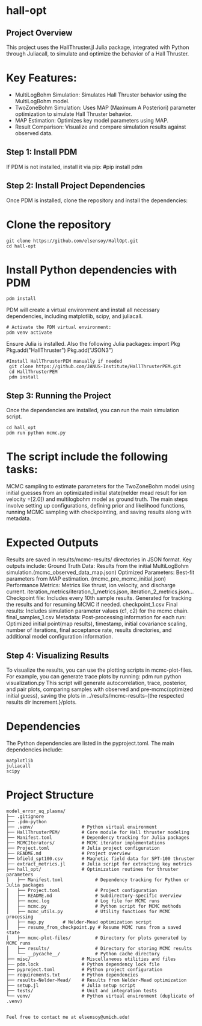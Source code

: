 # hall-opt

## Project Overview
This project uses the HallThruster.jl Julia package, integrated with Python through Juliacall, to simulate and optimize the behavior of a Hall Thruster.

# Key Features:
- MultiLogBohm Simulation: Simulates Hall Thruster behavior using the MultiLogBohm model.
- TwoZoneBohm Simulation: Uses MAP (Maximum A Posteriori) parameter optimization to simulate Hall Thruster behavior.
- MAP Estimation: Optimizes key model parameters using MAP.
- Result Comparison: Visualize and compare simulation results against observed data.

## Step 1: Install PDM
If PDM is not installed, install it via pip:
    #pip install pdm

## Step 2: Install Project Dependencies
Once PDM is installed, clone the repository and install the dependencies:

# Clone the repository
    git clone https://github.com/elsensoy/HallOpt.git
    cd hall-opt

# Install Python dependencies with PDM
    pdm install
PDM will create a virtual environment and install all necessary dependencies, including matplotlib, scipy, and juliacall.

    # Activate the PDM virtual environment:
    pdm venv activate

<!-- Julia Installation -->
Ensure Julia is installed. Also the following Julia packages:
    import Pkg
    Pkg.add("HallThruster")
    Pkg.add("JSON3")

    #Install HallThrusterPEM manually if needed
     git clone https://github.com/JANUS-Institute/HallThrusterPEM.git
     cd HallThrusterPEM
     pdm install


## Step 3: Running the Project
Once the dependencies are installed, you can run the main simulation script.

    cd hall_opt
    pdm run python mcmc.py

# The script include the following tasks:
MCMC sampling to estimate parameters for the TwoZoneBohm model using initial guesses from an optimizated initial state(nelder mead result for ion velocity =[2.0]) and multilogbohm model as ground truth. The main steps involve setting up configurations, defining prior and likelihood functions, running MCMC sampling with checkpointing, and saving results along with metadata.
# Expected Outputs
Results are saved in results/mcmc-results/ directories in JSON format. Key outputs include:
Ground Truth Data: Results from the initial MultiLogBohm simulation.(mcmc_observed_data_map.json)
Optimized Parameters: Best-fit parameters from MAP estimation.
(mcmc_pre_mcmc_initial.json)
Performance Metrics: Metrics like thrust, ion velocity, and discharge current.
iteration_metrics/iteration_1_metrics.json, iteration_2_metrics.json...
Checkpoint file: Includes every 10th sample results. Generated for tracking the results and for resuming MCMC if needed. 
checkpoint_1.csv
Final results: Includes simulation parameter values (c1, c2) for the mcmc chain. final_samples_1.csv
Metadata: Post-processing information for each run: Optimized initial point(map results), timestamp, initial covariance scaling, number of iterations, final acceptance rate, results directories, and additional model configuration information.
## Step 4: Visualizing Results
To visualize the results, you can use the plotting scripts in mcmc-plot-files. For example, you can generate trace plots by running:
    pdm run python visualization.py
This script will generate autocorrelation, trace, posterior, and pair plots, comparing samples with observed and pre-mcmc(optimized initial guess), saving the plots in ../results/mcmc-results-{the respected results dir increment.}/plots.

# Dependencies
The Python dependencies are listed in the pyproject.toml. The main dependencies include:

    matplotlib
    juliacall
    scipy


# Project Structure

    model_error_uq_plasma/
    ├── .gitignore
    ├── .pdm-python
    ├── .venv/                  # Python virtual environment
    ├── HallThrusterPEM/        # Core module for Hall thruster modeling
    ├── Manifest.toml           # Dependency tracking for Julia packages
    ├── MCMCIterators/          # MCMC iterator implementations
    ├── Project.toml            # Julia project configuration
    ├── README.md               # Project overview
    ├── bfield_spt100.csv       # Magnetic field data for SPT-100 thruster
    ├── extract_metrics.jl      # Julia script for extracting key metrics
    ├── hall_opt/               # Optimization routines for thruster parameters
    │   ├── Manifest.toml            # Dependency tracking for Python or Julia packages
    │   ├── Project.toml             # Project configuration
    │   ├── README.md                # Subdirectory-specific overview
    │   ├── mcmc.log                 # Log file for MCMC runs
    │   ├── mcmc.py                  # Python script for MCMC methods
    │   ├── mcmc_utils.py            # Utility functions for MCMC processing
    │   ├── map.py       # Nelder-Mead optimization script
    │   ├── resume_from_checkpoint.py # Resume MCMC runs from a saved state
    │   ├── mcmc-plot-files/         # Directory for plots generated by MCMC runs
    │   ├── results/                 # Directory for storing MCMC results
    │   └── __pycache__/             # Python cache directory
    ├── misc/                   # Miscellaneous utilities and files
    ├── pdm.lock                # Python dependency lock file
    ├── pyproject.toml          # Python project configuration
    ├── requirements.txt        # Python dependencies
    ├── results-Nelder-Mead/    # Results from Nelder-Mead optimization
    ├── setup.jl                # Julia setup script
    ├── tests/                  # Unit and integration tests
    └── venv/                   # Python virtual environment (duplicate of .venv)


    Feel free to contact me at elsensoy@umich.edu!
